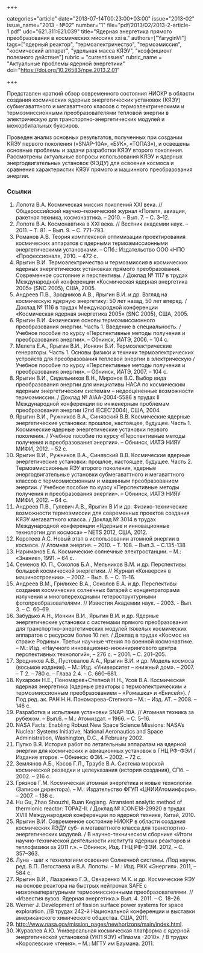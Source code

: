 +++

categories="article"
date="2013-07-14T00:23:00+03:00"
issue="2013-02"
issue_name="2013 - №02"
number="1"
file="pdf/2013/02/2013-2-article-1.pdf"
udc="621.311:621.039"
title="Ядерная энергетика прямого преобразования в космических миссиях ххi в."
authors=["YaryginVI"]
tags=["ядерный реактор", "термоэлектричество", "термоэмиссия", "космический аппарат", "удельная масса КЯЭУ", "коэффициент полезного действия"]
rubric = "currentissues"
rubric_name = "Актуальные проблемы ядерной энергетики"
doi="https://doi.org/10.26583/npe.2013.2.01"

+++

Представлен краткий обзор современного состояния НИОКР в области создания космических ядерных энергетических установок (КЯЭУ) субмегаваттного и мегаваттного классов с термоэлектрическими и термоэмиссионными преобразователями тепловой энергии в электрическую для транспортно-энергетических модулей и межорбитальных буксиров.

Проведен анализ основных результатов, полученных при создании КЯЭУ первого поколения («SNAP-10A», «БУК», «ТОПАЗ»), и освещены основные проблемы и задачи разработки КЯЭУ второго поколения. Рассмотрены актуальные вопросы использования КЯЭУ и ядерных энергодвигательных установок (ЯЭДУ) для освоения космоса и сравнения характеристик КЯЭУ прямого и машинного преобразования энергии.

### Ссылки

1. Лопота В.А. Космическая миссия поколений ХХI века. // Общероссийский научно–технический журнал «Полет», авиация, ракетная техника, космонавтика. – 2010. – Вып. 7. – С. 3–12.
2. Лопота В.А. Космонавтика в ХХI века. // Вестник академии наук. – 2011. – Т. 81. – Вып. 9. – С. 771–793.
3. Романов А.В. Теория комплексной оптимизации проектирования космических аппаратов с ядерными термоэмиссионными энергетическими установками. – СПб.: Издательство ООО «НПО «Профессионал», 2010. – 472 с.
4. Ярыгин В.И. Термоэлектричество и термоэмиссия в космических ядерных энергетических установках прямого преобразования. Современное состояние и перспективы. / Доклад № 1117 в трудах Международной конференции «Космическая ядерная энергетика 2005» (SNC 2005), США, 2005.
5. Андреев П.В., Зродников А.В., Ярыгин В.И. и др. Взгляд на космическую ядерную энергетику: 50 лет назад, 50 лет вперед. / Доклад № 1116 в трудах Международной конференции «Космическая ядерная энергетика 2005» (SNC 2005), США, 2005.
6. Ярыгин В.И. Физические основы термоэмиссионного преобразования энергии. Часть 1. Введение в специальность. / Учебное пособие по курсу «Перспективные методы получения и преобразования энергии». – Обнинск, ИАТЭ, 2006. – 104 с.
7. Мелета Е.А., Ярыгин В.И., Ионкин В.И. Термоэлектрические генераторы. Часть 1. Основы физики и техники термоэлектрических устройств для преобразования тепловой энергии в электрическую / Учебное пособие по курсу «Перспективные методы получения и преобразования энергии». – Обнинск, ИАТЭ, 2007. – 104 с.
8. Ярыгин В.И., Сидельников В.Н., Миронов В.С. Выбор вида преобразования энергии для инициативы НАСА по космическим ядерным энергетическим системам – недооцененные возможности термоэмиссии. / Доклад № АIАА-2004-5586 в трудах II Международной конференции по инженерным проблемам преобразования энергии (2nd IECEC’2004), США, 2004.
9. Ярыгин В.И., Ружников В.А., Синявский В.В. Космические ядерные энергетические установки: прошлое, настоящее, будущее. Часть 1. Космические ядерные энергетические установки первого поколения. / Учебное пособие по курсу «Перспективные методы получения и преобразования энергии». – Обнинск, ИАТЭ НИЯУ МИФИ, 2012. – 52 с.
10. Ярыгин В.И., Ружников В.А., Синявский В.В. Космические ядерные энергетические установки: прошлое, настоящее, будущее. Часть 2. Термоэмиссионные ЯЭУ второго поколения, ядерные энергодвигательные установки субмегаваттного и мегаваттного классов с термоэмиссионным и машинным преобразованием энергии. / Учебное пособие по курсу «Перспективные методы получения и преобразования энергии». – Обнинск, ИАТЭ НИЯУ МИФИ, 2012. – 64 с.
11. Андреев П.В., Гулевич А.В., Ярыгин В И и др. Физико-технические возможности термоэмиссии для современных проектов создания КЯЭУ мегаваттного класса. / Доклад № 3014 в трудах Международной конференции «Ядерные и инновационные технологии для космоса» – NETS 2012, США, 2012.
12. Коротеев А.С. Новый этап в использовании атомной энергии в космосе. // Атомная энергия. – 2010. – Т. 108. – Вып.3. – С.135-138
13. Нариманов Е.А. Космические солнечные электростанции. – М.: «Знание», 1991. – 64 с.
14. Семенов Ю. П., Соколов Б.А., Мельников В.М. и др. Перспективы большой космической энергетики. // Журнал «Конверсия в машиностроении». – 2002. - Вып. 6. – С. 11–16.
15. Андреев В.М., Грилихес В.А., Соколов Б.А. и др. Перспективы создания космических солнечных батарей с концентраторами излучения и многопереходными гетероструктурными фотопреобразователями. // Известия Академии наук. – 2003. - Вып. 3. – С. 60–69.
16. Забудько А.Н., Ионкин В.И., Ярыгин В.И. и др. Ядерные энергетические установки с системами прямого преобразования для транспортно-энергетических модулей тяжелых космических аппаратов с ресурсом более 10 лет. / Доклад в трудах «Космос на страже Родины». Третьи научные чтения по военной космонавтике. – М.: Изд. «Научного инновационно-инжинирингового центра перспективных технологий», – 276 с. – 2001. – С. 201–205.
17. Зродников А.В., Пустовалов А.А., Ярыгин В.И. и др. Модель космоса (восьмое издание). – М.: Изд. «Университет – книжный дом». – 2007. – Т 2. – 780 с. – Глава 2.4. – С. 660–681.
18. Кухаркин Н.Е., Пономарев+Степной Н.Н., Усов В.А. Космическая ядерная энергетика (ядерные реакторы с термоэлектрическим и термоэмиссионным преобразованием – «Ромашка» и «Енисей»). / Под ред. ак. РАН Н.Н. Пономарева-Степного – М.: – Изд. АТ. – 2008. – 146 с.
19. Разработка и испытание установки SNAP-10A. // Атомная техника за рубежом. – Вып.6. – М.: Атомиздат. – 1966. – С. 5–16.
20. NASA Facts. Enabling Robust New Space Science Missions: NASA’s Nuclear Systems Initiative, National Aeronautics and Space Administration, Washington, D.C., 4 February 2002.
21. Пупко В.Я. История работ по летательным аппаратам на ядерной энергии для космических и авиационных установок в ГНЦ РФ-ФЭИ / Издание второе. – Обнинск: ФЭИ. – 2002. – 72 с.
22. Землянов А.Б., Косов Г.Л., Траубе В.А. Система морской космической разведки и целеуказания (история создания), СПб. – 2002. – 216 с.
23. Грязнов Г.М. Космическая атомная энергетика и новые технологии (Записки директора). – М.: Издательство ФГУП «ЦНИИАтоминформ». – 2007. – 136 с.
24. Hu Gu, Zhao Shouzhi, Ruan Kegiang. Atransient analytic method of thermionic reactor: TOPAZ-II. / Доклад № ICONE18-29920 в трудах XVIII Международной конференции по ядерной технике, Китай, 2010.
25. Ярыгин В.И. Современное состояние НИОКР в области создания космических ЯЭДУ суб- и метаваттного класса для транспортно-энергетических модулей. / В научно-техническом сборнике «Итоги научно-технической деятельности института ядерных реакторов и теплофизики за 2011 г.». – Обнинск, Изд. ГНЦ РФ-ФЭИ. 2012, – С. 357–363.
26. Луна - шаг к технологиям освоения Солнечной системы. /Под научн. ред. В.П. Легостаева и В.А. Лопоты. – М.: Изд. РКК «Энергия». 2011, – 584 с.
27. Ярыгин В.И., Лазаренко Г.Э., Овчаренко М.К. и др. Космические ЯЭУ на основе реактора на быстрых нейтронах SAFE с низкотемпературными термоэмиссионными преобразователями. // «Известия вузов. Ядерная энергетика.» Вып. 4. 2011. – С. 18–26.
28. Werner J. Development of fission surface power systems for space exploration. //В трудах 242-й Национальной конференции и выставки американского химического общества. США, 2011.
29. http://www.nasa.gov/mission_pages/newhorizons/main/index.html.
30. Журавлев А.Ю. Универсальная космическая платформа с ядерной энергетической установкой (УКП ЯЭУ) «Плазма -2010». / В трудах «Королевские чтения». – М.: МГТУ им Баумана. 2011.